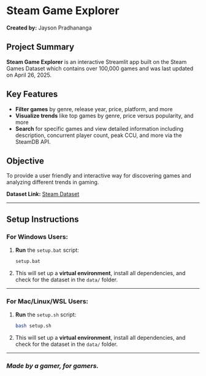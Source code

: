 # Steam Game Explorer

**Created by:** Jayson Pradhananga

## Project Summary

**Steam Game Explorer** is an interactive Streamlit app built on the Steam Games Dataset which contains over 100,000 games and was last updated on April 26, 2025.

## Key Features

- **Filter games** by genre, release year, price, platform, and more
- **Visualize trends** like top games by genre, price versus popularity, and more
- **Search** for specific games and view detailed information including description, concurrent player count, peak CCU, and more via the SteamDB API.

## Objective

To provide a user friendly and interactive way for discovering games and analyzing different trends in gaming.

**Dataset Link:** [Steam Dataset](https://www.kaggle.com/datasets/fronkongames/steam-games-dataset)

---

## Setup Instructions

### For Windows Users:

1. **Run** the `setup.bat` script:

   ```bash
   setup.bat
   ```

2. This will set up a **virtual environment**, install all dependencies, and check for the dataset in the `data/` folder.

---

### For Mac/Linux/WSL Users:

1. **Run** the `setup.sh` script:

   ```bash
   bash setup.sh
   ```

2. This will set up a **virtual environment**, install all dependencies, and check for the dataset in the `data/` folder.

---

### _Made by a gamer, for gamers._
